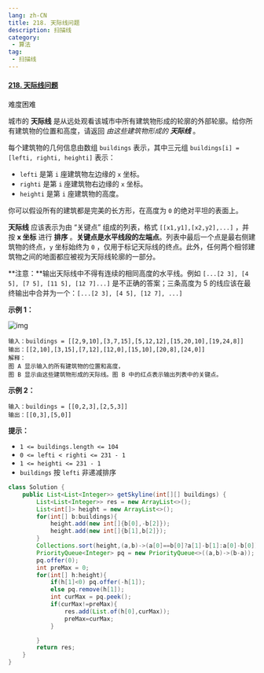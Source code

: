 ```yaml
---
lang: zh-CN
title: 218. 天际线问题
description: 扫描线
category: 
 - 算法
tag:
 - 扫描线
---
```


#### [218. 天际线问题](https://leetcode.cn/problems/the-skyline-problem/)

难度困难

城市的 **天际线** 是从远处观看该城市中所有建筑物形成的轮廓的外部轮廓。给你所有建筑物的位置和高度，请返回 *由这些建筑物形成的 **天际线*** 。

每个建筑物的几何信息由数组 `buildings` 表示，其中三元组 `buildings[i] = [lefti, righti, heighti]` 表示：

- `lefti` 是第 `i` 座建筑物左边缘的 `x` 坐标。
- `righti` 是第 `i` 座建筑物右边缘的 `x` 坐标。
- `heighti` 是第 `i` 座建筑物的高度。

你可以假设所有的建筑都是完美的长方形，在高度为 `0` 的绝对平坦的表面上。

**天际线** 应该表示为由 “关键点” 组成的列表，格式 `[[x1,y1],[x2,y2],...]` ，并按 **x 坐标** 进行 **排序** 。**关键点是水平线段的左端点**。列表中最后一个点是最右侧建筑物的终点，`y` 坐标始终为 `0` ，仅用于标记天际线的终点。此外，任何两个相邻建筑物之间的地面都应被视为天际线轮廓的一部分。

**注意：**输出天际线中不得有连续的相同高度的水平线。例如 `[...[2 3], [4 5], [7 5], [11 5], [12 7]...]` 是不正确的答案；三条高度为 5 的线应该在最终输出中合并为一个：`[...[2 3], [4 5], [12 7], ...]`

 

**示例 1：**

![img](https://assets.leetcode.com/uploads/2020/12/01/merged.jpg)

```
输入：buildings = [[2,9,10],[3,7,15],[5,12,12],[15,20,10],[19,24,8]]
输出：[[2,10],[3,15],[7,12],[12,0],[15,10],[20,8],[24,0]]
解释：
图 A 显示输入的所有建筑物的位置和高度，
图 B 显示由这些建筑物形成的天际线。图 B 中的红点表示输出列表中的关键点。
```

**示例 2：**

```
输入：buildings = [[0,2,3],[2,5,3]]
输出：[[0,3],[5,0]]
```

 

**提示：**

- `1 <= buildings.length <= 104`
- `0 <= lefti < righti <= 231 - 1`
- `1 <= heighti <= 231 - 1`
- `buildings` 按 `lefti` 非递减排序

```java
class Solution {
    public List<List<Integer>> getSkyline(int[][] buildings) {
        List<List<Integer>> res = new ArrayList<>();
        List<int[]> height = new ArrayList<>();
        for(int[] b:buildings){
            height.add(new int[]{b[0],-b[2]});
            height.add(new int[]{b[1],b[2]});
        }
        Collections.sort(height,(a,b)->(a[0]==b[0]?a[1]-b[1]:a[0]-b[0]));
        PriorityQueue<Integer> pq = new PriorityQueue<>((a,b)->(b-a));
        pq.offer(0);
        int preMax = 0;
        for(int[] h:height){
            if(h[1]<0) pq.offer(-h[1]);
            else pq.remove(h[1]);
            int curMax = pq.peek();
            if(curMax!=preMax){
                res.add(List.of(h[0],curMax));
                preMax=curMax;
            }

        }
        return res;
    }
}
```

